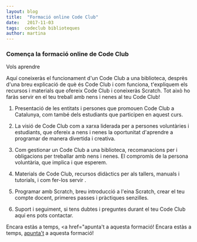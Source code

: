 ```yaml
---
layout: blog
title:  "Formació online Code Club"
date:   2017-11-03
tags:  codeclub biblioteques
author: martina
---
```


### Comença la formació online de Code Club 

Vols aprendre 

Aquí coneixeràs el funcionament d'un Code Club a una biblioteca, desprès d'una breu explicació de què és Code Club 
i com funciona, t'expliquem els recursos i materials que ofereix Code Club i coneixeràs Scratch. 
Tot això ho faràs servir en el teu treball amb nens i nenes al teu Code Club!

1. Presentació de les entitats i persones que promouen Code Club a Catalunya, com també dels estudiants que 
participen en aquest curs. 

2. La visió de Code Club com a xarxa liderada per a persones voluntàries i estudiants, que ofereix a nens i nenes 
la oportunitat d'aprendre a programar de manera divertida i creativa.

3. Com gestionar un Code Club a una biblioteca, recomanacions per i obligacions per treballar amb nens i nenes. 
El compromís de la persona voluntària, que implica i que esperem.

4. Materials de Code Club, recursos didàctics per als tallers, manuals i tutorials, i com fer-los servir .

5. Programar amb Scratch, breu introducció a l'eina Scratch, crear el teu compte docent, 
primeres passes i pràctiques senzilles.

6. Suport i seguiment, si tens dubtes i preguntes durant el teu Code Club aquí ens pots contactar.

Encara estàs a temps, <a href="apunta't a aquesta formació! Encara estàs a temps, <a href="">apunta't</a> a aquesta formació! 
